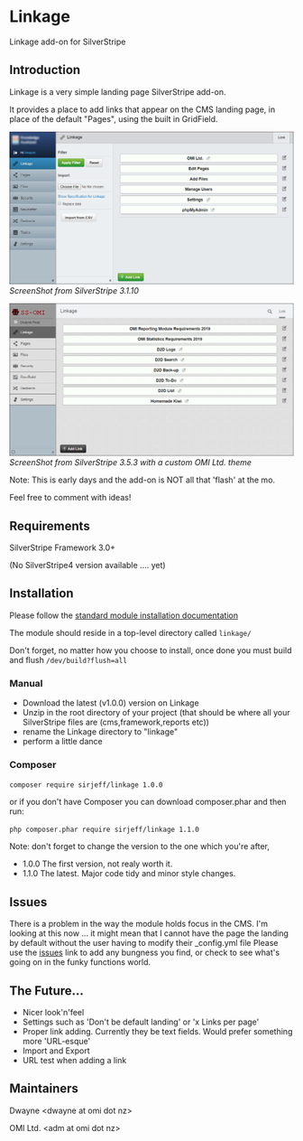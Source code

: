 # Linkage
Linkage add-on for SilverStripe

## Introduction

Linkage is a very simple landing page SilverStripe add-on.

It provides a place to add links that appear on the CMS landing page, in place of the default "Pages", using the built in GridField.

![Screenshot](img/screen-grabs/SSv3.1.10.png)
*ScreenShot from SilverStripe 3.1.10*


![Screenshot](img/screen-grabs/SSv3.5.3.png)
*ScreenShot from SilverStripe 3.5.3 with a custom OMI Ltd. theme*

Note: This is early days and the add-on is NOT all that 'flash' at the mo.

Feel free to comment with ideas!

## Requirements

SilverStripe Framework 3.0+

(No SilverStripe4 version available .... yet)

## Installation

Please follow the [standard module installation documentation](https://docs.silverstripe.org/en/3/developer_guides/extending/modules/)

The module should reside in a top-level directory called `linkage/`

Don't forget, no matter how you choose to install, once done you must build and flush `/dev/build?flush=all`

### Manual
- Download the latest (v1.0.0) version on Linkage
- Unzip in the root directory of your project (that should be where all your SilverStripe files are (cms,framework,reports etc))
- rename the Linkage directory to "linkage"
- perform a little dance

### Composer
`composer require sirjeff/linkage 1.0.0`

or if you don't have Composer you can download composer.phar and then run:

`php composer.phar require sirjeff/linkage 1.1.0`

Note: don't forget to change the version to the one which you're after,
- 1.0.0 The first version, not realy worth it.
- 1.1.0 The latest. Major code tidy and minor style changes.

## Issues
There is a problem in the way the module holds focus in the CMS. I'm looking at this now ... it might mean that I cannot have the page the landing by default without the user having to modify their _config.yml file
Please use the [issues](/sirjeff/linkage/issues) link to add any bungness you find, or check to see what's going on in the funky functions world.

## The Future...
- Nicer look'n'feel
- Settings such as 'Don't be default landing' or 'x Links per page'
- Proper link adding. Currently they be text fields. Would prefer something more 'URL-esque'
- Import and Export
- URL test when adding a link

## Maintainers

Dwayne &lt;dwayne at omi dot nz&gt;

OMI Ltd. &lt;adm at omi dot nz&gt;
